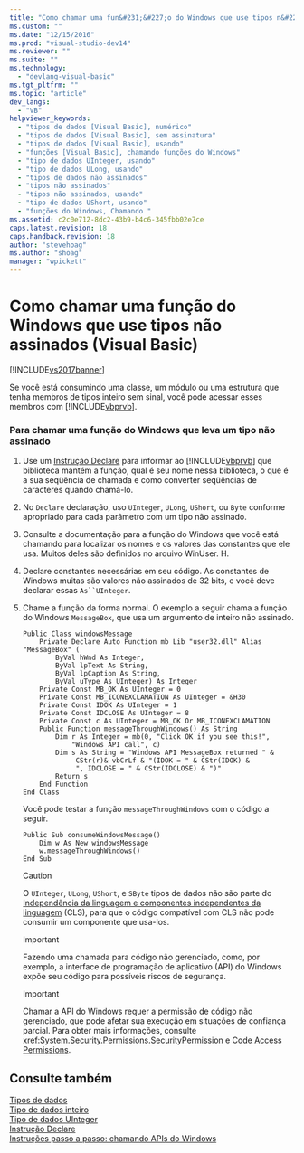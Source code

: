 ```yaml
---
title: "Como chamar uma fun&#231;&#227;o do Windows que use tipos n&#227;o assinados (Visual Basic) | Microsoft Docs"
ms.custom: ""
ms.date: "12/15/2016"
ms.prod: "visual-studio-dev14"
ms.reviewer: ""
ms.suite: ""
ms.technology: 
  - "devlang-visual-basic"
ms.tgt_pltfrm: ""
ms.topic: "article"
dev_langs: 
  - "VB"
helpviewer_keywords: 
  - "tipos de dados [Visual Basic], numérico"
  - "tipos de dados [Visual Basic], sem assinatura"
  - "tipos de dados [Visual Basic], usando"
  - "funções [Visual Basic], chamando funções do Windows"
  - "tipo de dados UInteger, usando"
  - "tipo de dados ULong, usando"
  - "tipos de dados não assinados"
  - "tipos não assinados"
  - "tipos não assinados, usando"
  - "tipo de dados UShort, usando"
  - "funções do Windows, Chamando "
ms.assetid: c2c0e712-8dc2-43b9-b4c6-345fbb02e7ce
caps.latest.revision: 18
caps.handback.revision: 18
author: "stevehoag"
ms.author: "shoag"
manager: "wpickett"
---
```

# Como chamar uma fun&#231;&#227;o do Windows que use tipos n&#227;o assinados (Visual Basic)
[!INCLUDE[vs2017banner](../../../csharp/includes/vs2017banner.md)]

Se você está consumindo uma classe, um módulo ou uma estrutura que tenha membros de tipos inteiro sem sinal, você pode acessar esses membros com [!INCLUDE[vbprvb](../../../csharp/programming-guide/concepts/linq/includes/vbprvb_md.md)].  
  
### Para chamar uma função do Windows que leva um tipo não assinado  
  
1.  Use um [Instrução Declare](../../../visual-basic/language-reference/statements/declare-statement.md) para informar ao [!INCLUDE[vbprvb](../../../csharp/programming-guide/concepts/linq/includes/vbprvb_md.md)] que biblioteca mantém a função, qual é seu nome nessa biblioteca, o que é a sua seqüência de chamada e como converter seqüências de caracteres quando chamá\-lo.  
  
2.  No `Declare` declaração, uso `UInteger`, `ULong`, `UShort`, ou `Byte` conforme apropriado para cada parâmetro com um tipo não assinado.  
  
3.  Consulte a documentação para a função do Windows que você está chamando para localizar os nomes e os valores das constantes que ele usa.  Muitos deles são definidos no arquivo WinUser. H.  
  
4.  Declare constantes necessárias em seu código.  As constantes de Windows muitas são valores não assinados de 32 bits, e você deve declarar essas `As``UInteger`.  
  
5.  Chame a função da forma normal.  O exemplo a seguir chama a função do Windows `MessageBox`, que usa um argumento de inteiro não assinado.  
  
    ```  
    Public Class windowsMessage  
        Private Declare Auto Function mb Lib "user32.dll" Alias "MessageBox" (  
            ByVal hWnd As Integer,   
            ByVal lpText As String,   
            ByVal lpCaption As String,   
            ByVal uType As UInteger) As Integer  
        Private Const MB_OK As UInteger = 0  
        Private Const MB_ICONEXCLAMATION As UInteger = &H30  
        Private Const IDOK As UInteger = 1  
        Private Const IDCLOSE As UInteger = 8  
        Private Const c As UInteger = MB_OK Or MB_ICONEXCLAMATION  
        Public Function messageThroughWindows() As String  
            Dim r As Integer = mb(0, "Click OK if you see this!",   
                "Windows API call", c)  
            Dim s As String = "Windows API MessageBox returned " &  
                 CStr(r)& vbCrLf & "(IDOK = " & CStr(IDOK) &  
                 ", IDCLOSE = " & CStr(IDCLOSE) & ")"  
            Return s  
        End Function  
    End Class  
    ```  
  
     Você pode testar a função `messageThroughWindows` com o código a seguir.  
  
    ```  
    Public Sub consumeWindowsMessage()  
        Dim w As New windowsMessage  
        w.messageThroughWindows()  
    End Sub  
    ```  
  
    > [!CAUTION]
    >  O `UInteger`, `ULong`, `UShort`, e `SByte` tipos de dados não são parte do [Independência da linguagem e componentes independentes da linguagem](../Topic/Language%20Independence%20and%20Language-Independent%20Components.md) \(CLS\), para que o código compatível com CLS não pode consumir um componente que usa\-los.  
  
    > [!IMPORTANT]
    >  Fazendo uma chamada para código não gerenciado, como, por exemplo, a interface de programação de aplicativo \(API\) do Windows expõe seu código para possíveis riscos de segurança.  
  
    > [!IMPORTANT]
    >  Chamar a API do Windows requer a permissão de código não gerenciado, que pode afetar sua execução em situações de confiança parcial.  Para obter mais informações, consulte <xref:System.Security.Permissions.SecurityPermission> e [Code Access Permissions](http://msdn.microsoft.com/pt-br/e5ae402f-6dda-4732-bbe8-77296630f675).  
  
## Consulte também  
 [Tipos de dados](../../../visual-basic/language-reference/data-types/data-type-summary.md)   
 [Tipo de dados inteiro](../../../visual-basic/language-reference/data-types/integer-data-type.md)   
 [Tipo de dados UInteger](../../../visual-basic/language-reference/data-types/uinteger-data-type.md)   
 [Instrução Declare](../../../visual-basic/language-reference/statements/declare-statement.md)   
 [Instruções passo a passo: chamando APIs do Windows](../../../visual-basic/programming-guide/com-interop/walkthrough-calling-windows-apis.md)